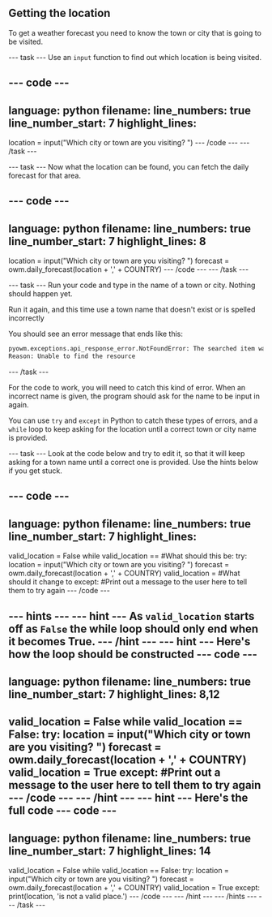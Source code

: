 ## Getting the location

To get a weather forecast you need to know the town or city that is going to be visited.

--- task ---
Use an `input` function to find out which location is being visited.

--- code ---
---
language: python
filename: 
line_numbers: true
line_number_start: 7 
highlight_lines: 
---
location = input("Which city or town are you visiting? ")
--- /code ---
--- /task ---

--- task ---
Now what the location can be found, you can fetch the daily forecast for that area.

--- code ---
---
language: python
filename: 
line_numbers: true
line_number_start: 7 
highlight_lines: 8
---
location = input("Which city or town are you visiting? ")
forecast = owm.daily_forecast(location + ',' + COUNTRY)
--- /code ---
--- /task ---

--- task ---
Run your code and type in the name of a town or city. Nothing should happen yet.

Run it again, and this time use a town name that doesn't exist or is spelled incorrectly

You should see an error message that ends like this:

```python
pyowm.exceptions.api_response_error.NotFoundError: The searched item was not found.
Reason: Unable to find the resource
```
--- /task ---

For the code to work, you will need to catch this kind of error. When an incorrect name is given, the program should ask for the name to be input in again.

You can use `try` and `except` in Python to catch these types of errors, and a `while` loop to keep asking for the location until a correct town or city name is provided.

--- task ---
Look at the code below and try to edit it, so that it will keep asking for a town name until a correct one is provided. Use the hints below if you get stuck.

--- code ---
---
language: python
filename: 
line_numbers: true
line_number_start: 7 
highlight_lines: 
---
valid_location = False
while valid_location == #What should this be:
    try:
        location = input("Which city or town are you visiting? ")
        forecast = owm.daily_forecast(location + ',' + COUNTRY)
        valid_location = #What should it change to
    except:
        #Print out a message to the user here to tell them to try again
--- /code ---

--- hints --- --- hint ---
As `valid_location` starts off as `False` the while loop should only end when it becomes True.
--- /hint --- --- hint ---
Here's how the loop should be constructed
--- code ---
---
language: python
filename: 
line_numbers: true
line_number_start: 7 
highlight_lines: 8,12
---
valid_location = False
while valid_location == False:
    try:
        location = input("Which city or town are you visiting? ")
        forecast = owm.daily_forecast(location + ',' + COUNTRY)
        valid_location = True
    except:
        #Print out a message to the user here to tell them to try again
--- /code ---
--- /hint --- --- hint ---
Here's the full code
--- code ---
---
language: python
filename: 
line_numbers: true
line_number_start: 7 
highlight_lines: 14
---
valid_location = False
while valid_location == False:
    try:
        location = input("Which city or town are you visiting? ")
        forecast = owm.daily_forecast(location + ',' + COUNTRY)
        valid_location = True
    except:
        print(location, 'is not a valid place.')
--- /code ---
--- /hint --- --- /hints ---
--- /task ---
